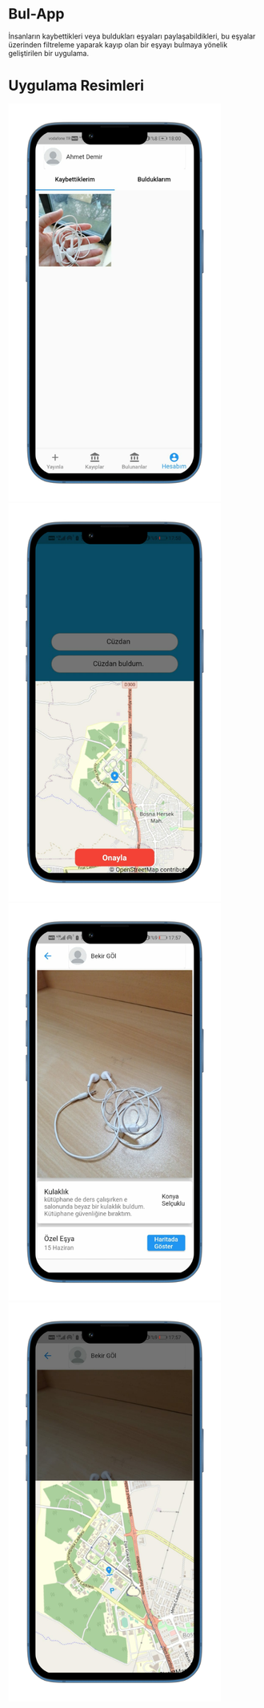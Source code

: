 # Bul-App
İnsanların kaybettikleri veya buldukları eşyaları paylaşabildikleri, bu eşyalar üzerinden filtreleme yaparak kayıp olan bir eşyayı bulmaya yönelik geliştirilen bir uygulama.

# Uygulama Resimleri
<img src="https://github.com/bekirgol/Bul-App/blob/master/assets/readme/1.png" width="425"/> <img src="https://github.com/bekirgol/Bul-App/blob/master/assets/readme/2.png" width="425"/> 
<img src="https://github.com/bekirgol/Bul-App/blob/master/assets/readme/3.png" width="425"/> <img src="https://github.com/bekirgol/Bul-App/blob/master/assets/readme/4.png" width="425"/> 
